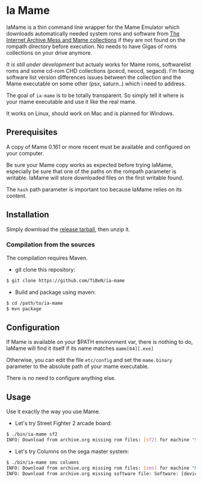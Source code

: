 Ia Mame
=======

IaMame is a thin command line wrapper for the Mame Emulator which downloads
automatically needed system roms and software from [The Internet Archive 
Mess and Mame collections](https://archive.org/details/messmame) if they are 
not found on the rompath directory before execution.
No needs to have Gigas of roms collections on your drive anymore.

*It is still under development* but actualy works for Mame roms, softwarelist roms
and some cd-rom CHD collections (pcecd, neocd, segacd). I'm facing software 
list version differences issues between the collection and the Mame executable 
on some other (psx, saturn..) which i need to address.

The goal of `ia-mame` is to be totally transparent. So simply tell it where is
your mame executable and use it like the real mame. 

It works on Linux, should work on Mac and is planned for Windows.

Prerequisites
-------------

A copy of Mame 0.161 or more recent must be available and configured on your 
computer. 

Be sure your Mame copy works as expected before trying IaMame, especially 
be sure that one of the paths on the rompath parameter is writable. IaMame 
will store downloaded files on the first writable found.

The `hash` path parameter is important too because IaMame relies on its
content.

Installation
------------

Simply download the 
[release tarball](https://github.com/TiBeN/ia-mame/releases/latest), then 
unzip it.

### Compilation from the sources

The compilation requires Maven.

- git clone this repository:

```bash
$ git clone https://github.com/TiBeN/ia-mame
```

- Build and package using maven:

```bash
$ cd /path/to/ia-mame
$ mvn package
```

Configuration
-------------

If Mame is available on your $PATH environment var, there is nothing to do, 
IaMame will find it itself if its name matches `mame[64][.exe]` 

Otherwise, you can edit the file `etc/config` and set the `mame.binary` 
parameter to the absolute path of your mame executable.

There is no need to configure anything else.

Usage
-----

Use it exactly the way you use Mame.

- Let's try Street Fighter 2 arcade board:

```bash
$ ./bin/ia-mame sf2
INFO: Download from archive.org missing rom files: [sf2] for machine "Street Fighter II: The World Warrior (World 910522)"
```

- Let's try Columns on the sega master system:

```bash
$ ./bin/ia-mame sms columns
INFO: Download from archive.org missing rom files: [sms] for machine "Master System II"
INFO: Download from archive.org missing software file: Software: [device: sms_cart, name: Columns (Euro, USA, Bra, Kor) (columns), publisher: Sega, machine: Master System II])
```
